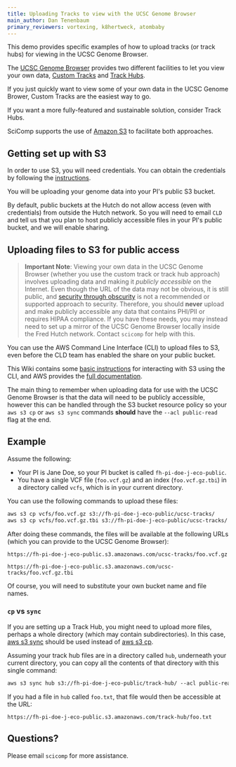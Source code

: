 ```yaml
---
title: Uploading Tracks to view with the UCSC Genome Browser
main_author: Dan Tenenbaum
primary_reviewers: vortexing, k8hertweck, atombaby
---
```


This demo provides specific examples of how to upload tracks (or track hubs) for viewing in the UCSC Genome Browser.

The [UCSC Genome Browser](http://genome.ucsc.edu/) provides two different facilities to let you view your own data,
[Custom Tracks](http://genome.ucsc.edu/cgi-bin/hgCustom) and [Track Hubs](https://genome.ucsc.edu/goldenPath/help/hgTrackHubHelp.html). 

If you just quickly want to view some of your own data in the UCSC Genome Brower, Custom Tracks are the easiest way to go.

If you want a more fully-featured and sustainable solution, consider Track Hubs.

SciComp supports the use of [Amazon S3](https://aws.amazon.com/s3/) to facilitate both approaches. 

## Getting set up with S3

In order to use S3, you will need credentials. You can obtain the credentials by following the [instructions](/scicomputing/access_credentials/#command-line-rhinogizmo-instructions).

You will be uploading your genome data into your PI's public S3 bucket.

By default, public buckets at the Hutch do not allow access (even with credentials) from outside the Hutch network. So you will need to email `CLD` and tell us that you plan to host publicly accessible files in your PI's public bucket, and we will enable sharing.

## Uploading files to S3 for public access

> **Important Note**: Viewing your own data in the UCSC Genome Browser (whether you use the custom track or track hub approach) involves uploading data and making it *publicly accessible* on the Internet. Even though the URL of the data may not be obvious, it is still public, and [security through obscurity](https://en.wikipedia.org/wiki/Security_through_obscurity) is not a recommended or supported approach to security. Therefore, you should **never** upload and make publicly accessible any data that contains PHI/PII or requires HIPAA compliance. If you have these needs, you may instead need to set up a mirror of the UCSC Genome Browser locally inside the Fred Hutch network. Contact `scicomp` for help with this.

You can use the AWS Command Line Interface (CLI) to upload files to S3, even before the CLD team has enabled the share on your public bucket.

This Wiki contains some [basic instructions](https://sciwiki.fredhutch.org/compdemos/aws-s3/#aws-command-line-interface-cli) for interacting with S3 using the CLI, and AWS provides the [full documentation](https://docs.aws.amazon.com/cli/latest/reference/s3/).

The main thing to remember when uploading data for use with the UCSC Genome Browser is that the data will need to be publicly accessible, however this can be handled through the S3 bucket resource policy so your `aws s3 cp` or `aws s3 sync` commands **should** have the `--acl public-read` flag at the end.

## Example

Assume the following:

* Your PI is Jane Doe, so your PI bucket is called `fh-pi-doe-j-eco-public`. 
* You have a single VCF file (`foo.vcf.gz`) and an index (`foo.vcf.gz.tbi`) in a directory called `vcfs`, which is in your current directory.

You can use the following commands to upload these files:

``` ml awscli
aws s3 cp vcfs/foo.vcf.gz s3://fh-pi-doe-j-eco-public/ucsc-tracks/
aws s3 cp vcfs/foo.vcf.gz.tbi s3://fh-pi-doe-j-eco-public/ucsc-tracks/
```

After doing these commands, the files will be available at the following URLs (which you can provide to the UCSC Genome Browser):

`https://fh-pi-doe-j-eco-public.s3.amazonaws.com/ucsc-tracks/foo.vcf.gz`

`https://fh-pi-doe-j-eco-public.s3.amazonaws.com/ucsc-tracks/foo.vcf.gz.tbi`

Of course, you will need to substitute your own bucket name and file names.

### `cp` vs `sync`

If you are setting up a Track Hub, you might need to upload more files, perhaps a whole directory (which may contain subdirectories). In this case, [aws s3 sync](https://docs.aws.amazon.com/cli/latest/reference/s3/sync.html) should be used instead of [aws s3 cp](https://docs.aws.amazon.com/cli/latest/reference/s3/cp.html).

Assuming your track hub files are in a directory called `hub`, underneath your current directory, you can copy all the contents of that directory with this single command:

```ml awscli
aws s3 sync hub s3://fh-pi-doe-j-eco-public/track-hub/ --acl public-read
```

If you had a file in `hub` called `foo.txt`, that file would then be accessible at the URL:

`https://fh-pi-doe-j-eco-public.s3.amazonaws.com/track-hub/foo.txt`

## Questions?

Please email `scicomp` for more assistance.
